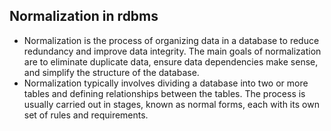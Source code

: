 ## Normalization in rdbms 

- Normalization is the process of organizing data in a database to reduce redundancy and improve data integrity. The main goals of normalization are to eliminate duplicate data, ensure data dependencies make sense, and simplify the structure of the database.
- Normalization typically involves dividing a database into two or more tables and defining relationships between the tables. The process is usually carried out in stages, known as normal forms, each with its own set of rules and requirements.
